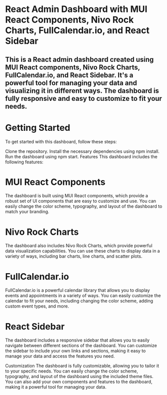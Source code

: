 # React Admin Dashboard with MUI React Components, Nivo Rock Charts, FullCalendar.io, and React Sidebar

## This is a React admin dashboard created using MUI React components, Nivo Rock Charts, FullCalendar.io, and React Sidebar. It's a powerful tool for managing your data and visualizing it in different ways. The dashboard is fully responsive and easy to customize to fit your needs.

# Getting Started

To get started with this dashboard, follow these steps:

Clone the repository.
Install the necessary dependencies using npm install.
Run the dashboard using npm start.
Features
This dashboard includes the following features:

# MUI React Components

The dashboard is built using MUI React components, which provide a robust set of UI components that are easy to customize and use. You can easily change the color scheme, typography, and layout of the dashboard to match your branding.

# Nivo Rock Charts

The dashboard also includes Nivo Rock Charts, which provide powerful data visualization capabilities. You can use these charts to display data in a variety of ways, including bar charts, line charts, and scatter plots.

# FullCalendar.io

FullCalendar.io is a powerful calendar library that allows you to display events and appointments in a variety of ways. You can easily customize the calendar to fit your needs, including changing the color scheme, adding custom event types, and more.

# React Sidebar

The dashboard includes a responsive sidebar that allows you to easily navigate between different sections of the dashboard. You can customize the sidebar to include your own links and sections, making it easy to manage your data and access the features you need.

Customization
The dashboard is fully customizable, allowing you to tailor it to your specific needs. You can easily change the color scheme, typography, and layout of the dashboard using the included theme files. You can also add your own components and features to the dashboard, making it a powerful tool for managing your data.
